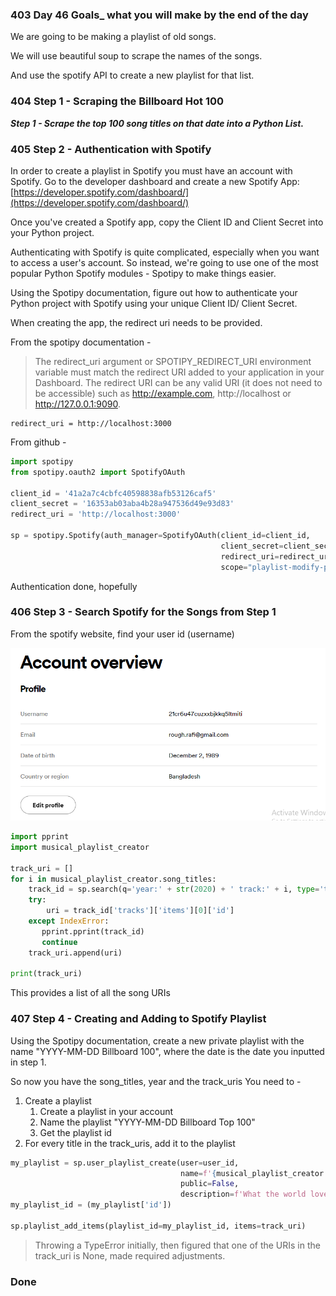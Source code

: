 ### 403 Day 46 Goals_ what you will make by the end of the day

We are going to be making a playlist of old songs.
 
We will use beautiful soup to scrape the names of the songs.

And use the spotify API to create a new playlist for that list.


### 404 Step 1 - Scraping the Billboard Hot 100

***Step 1 - Scrape the top 100 song titles on that date into a Python List.***

### 405 Step 2 - Authentication with Spotify

In order to create a playlist in Spotify you must have an account with Spotify.
Go to the developer dashboard and create a new Spotify App:
[https://developer.spotify.com/dashboard/](https://developer.spotify.com/dashboard/)

Once you've created a Spotify app, copy the Client ID and Client Secret into your Python project.

Authenticating with Spotify is quite complicated, especially when you want to access a user's account. 
So instead, we're going to use one of the most popular Python Spotify modules - Spotipy to make things easier.

Using the Spotipy documentation, figure out how to authenticate your Python project with Spotify using your unique 
Client ID/ Client Secret.

When creating the app, the redirect uri needs to be provided.

From the spotipy documentation - 
> The redirect_uri argument or SPOTIPY_REDIRECT_URI environment variable must match the redirect URI added to 
> your application in your Dashboard. The redirect URI can be any valid URI (it does not need to be accessible) 
> such as http://example.com, http://localhost or http://127.0.0.1:9090.

```
redirect_uri = http://localhost:3000
```

From github  -

```python
import spotipy
from spotipy.oauth2 import SpotifyOAuth

client_id = '41a2a7c4cbfc40598838afb53126caf5'
client_secret = '16353ab03aba4b28a947536d49e93d83'
redirect_uri = 'http://localhost:3000'

sp = spotipy.Spotify(auth_manager=SpotifyOAuth(client_id=client_id,
                                               client_secret=client_secret,
                                               redirect_uri=redirect_uri,
                                               scope="playlist-modify-private"))
```

Authentication done, hopefully


### 406 Step 3 - Search Spotify for the Songs from Step 1

From the spotify website, find your user id (username)

![Screenshot](./screenshot_1.png)

```python
import pprint
import musical_playlist_creator

track_uri = []
for i in musical_playlist_creator.song_titles:
    track_id = sp.search(q='year:' + str(2020) + ' track:' + i, type='track')
    try:
        uri = track_id['tracks']['items'][0]['id']
    except IndexError:
       pprint.pprint(track_id) 
       continue
    track_uri.append(uri)

print(track_uri)
```

This provides a list of all the song URIs


### 407 Step 4 - Creating and Adding to Spotify Playlist

Using the Spotipy documentation, create a new private playlist with the name "YYYY-MM-DD Billboard 100", 
where the date is the date you inputted in step 1. 

So now you have the song_titles, year and the track_uris
You need to - 
1. Create a playlist
   1. Create a playlist in your account
   2. Name the playlist "YYYY-MM-DD Billboard Top 100"
   3. Get the playlist id
2. For every title in the track_uris, add it to the playlist

```python
my_playlist = sp.user_playlist_create(user=user_id,
                                      name=f'{musical_playlist_creator.year} Billboard Top 100',
                                      public=False,
                                      description=f'What the world loved in {musical_playlist_creator.year}')
my_playlist_id = (my_playlist['id'])

sp.playlist_add_items(playlist_id=my_playlist_id, items=track_uri)
```

> Throwing a TypeError initially, then figured that one of the URIs in the track_uri is None, made required adjustments.

### Done
